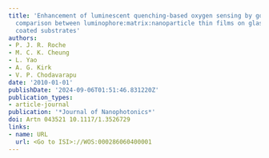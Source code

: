 ```yaml
---
title: 'Enhancement of luminescent quenching-based oxygen sensing by gold nanoparticles:
  comparison between luminophore:matrix:nanoparticle thin films on glass and gold
  coated substrates'
authors:
- P. J. R. Roche
- M. C. K. Cheung
- L. Yao
- A. G. Kirk
- V. P. Chodavarapu
date: '2010-01-01'
publishDate: '2024-09-06T01:51:46.831220Z'
publication_types:
- article-journal
publication: '*Journal of Nanophotonics*'
doi: Artn 043521 10.1117/1.3526729
links:
- name: URL
  url: <Go to ISI>://WOS:000286060400001
---
```


